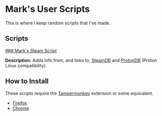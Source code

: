 # Mark's User Scripts

This is where I keep random scripts that I've made.

## Scripts

[### Mark's Steam Script](https://github.com/mkwsnyder/marks-user-scripts/tree/main/scripts/marks-steam-script)

**Description**: Adds info from, and links to, [SteamDB](https://steamdb.info/) and [ProtonDB](https://www.protondb.com/) (Proton Linux compatibility).

## How to Install

These scripts require the [Tampermonkey](https://www.tampermonkey.net/) extension or some equivalent.

- [Firefox](https://addons.mozilla.org/en-US/firefox/addon/tampermonkey/)
- [Chrome](https://chrome.google.com/webstore/detail/tampermonkey/dhdgffkkebhmkfjojejmpbldmpobfkfo)

